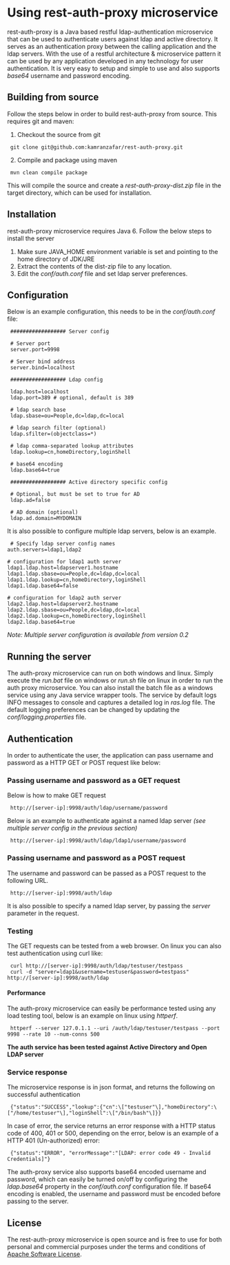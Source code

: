 Using rest-auth-proxy microservice
==================================

rest-auth-proxy is a Java based restful ldap-authentication microservice that can be used to authenticate users against ldap and
active directory. It serves as an authentication proxy between the calling application and the ldap servers. 
With the use of a restful architecture & microservice pattern it can be used by any application developed in any technology for user authentication. 
It is very easy to setup and simple to use and also supports *base64* username and password encoding.

Building from source
--------------------

Follow the steps below in order to build rest-auth-proxy from source. This requires git and maven:

1. Checkout the source from git
<pre><code> git clone git&#64;github.com:kamranzafar/rest-auth-proxy.git
</code></pre>

2. Compile and package using maven
<pre><code> mvn clean compile package
</code></pre>

This will compile the source and create a *rest-auth-proxy-dist.zip* file in the target directory, which can be used for installation.

Installation
------------

rest-auth-proxy microservice requires Java 6. Follow the below steps to install the server

1. Make sure JAVA_HOME environment variable is set and pointing to the home directory of JDK/JRE
2. Extract the contents of the dist-zip file to any location.
3. Edit the *conf/auth.conf* file and set ldap server preferences. 

Configuration
-------------

Below is an example configuration, this needs to be in the *conf/auth.conf* file:
<pre><code> ################## Server config

 # Server port
 server.port=9998

 # Server bind address
 server.bind=localhost

 ################## Ldap config
 
 ldap.host=localhost
 ldap.port=389 # optional, default is 389

 # ldap search base
 ldap.sbase=ou=People,dc=ldap,dc=local

 # ldap search filter (optional)
 ldap.sfilter=(objectclass=*)

 # ldap comma-separated lookup attributes
 ldap.lookup=cn,homeDirectory,loginShell

 # base64 encoding
 ldap.base64=true

 ################## Active directory specific config

 # Optional, but must be set to true for AD
 ldap.ad=false

 # AD domain (optional)
 ldap.ad.domain=MYDOMAIN
</code></pre>

It is also possible to configure multiple ldap servers, below is an example.
<pre><code> # Specify ldap server config names
auth.servers=ldap1,ldap2

# configuration for ldap1 auth server
ldap1.ldap.host=ldapserver1.hostname
ldap1.ldap.sbase=ou=People,dc=ldap,dc=local
ldap1.ldap.lookup=cn,homeDirectory,loginShell
ldap1.ldap.base64=false

# configuration for ldap2 auth server
ldap2.ldap.host=ldapserver2.hostname
ldap2.ldap.sbase=ou=People,dc=ldap,dc=local
ldap2.ldap.lookup=cn,homeDirectory,loginShell
ldap2.ldap.base64=true
</code></pre>

*Note: Multiple server configuration is available from version 0.2*

Running the server
------------------

The auth-proxy microservice can run on both windows and linux. Simply execute the *run.bat* file on windows or *run.sh* file on linux
in order to run the auth proxy microservice. You can also install the batch file as a windows service using any Java service wrapper
tools. The service by default logs INFO messages to console and captures a detailed log in *ras.log* file. The default logging 
preferences can be changed by updating the *conf/logging.properties* file.

Authentication
--------------

In order to authenticate the user, the application can pass username and password as a HTTP GET or POST request like below:

### Passing username and password as a GET request
Below is how to make GET request
<pre><code> http://[server-ip]:9998/auth/ldap/username/password
</code></pre>

Below is an example to authenticate against a named ldap server *(see multiple server config in the previous section)*
<pre><code> http://[server-ip]:9998/auth/ldap/ldap1/username/password
</code></pre>

### Passing username and password as a POST request
The username and password can be passed as a POST request to the following URL.
<pre><code> http://[server-ip]:9998/auth/ldap
</code></pre>

It is also possible to specify a named ldap server, by passing the *server* parameter in the request.

### Testing
The GET requests can be tested from a web browser. On linux you can also test authentication using curl like:
<pre><code> curl http://[server-ip]:9998/auth/ldap/testuser/testpass
 curl -d "server=ldap1&username=testuser&password=testpass" http://[server-ip]:9998/auth/ldap
</code></pre>

#### Performance
The auth-proxy microservice can easily be performance tested using any load testing tool, below is an example on linux using *httperf*.
<pre><code> httperf --server 127.0.1.1 --uri /auth/ldap/testuser/testpass --port 9998 --rate 10 --num-conns 500
</code></pre>

__The auth service has been tested against Active Directory and Open LDAP server__

### Service response
The microservice response is in json format, and returns the following on successful authentication
<pre><code> {"status":"SUCCESS","lookup":{"cn":\["testuser"\],"homeDirectory":\["/home/testuser"\],"loginShell":\["/bin/bash"\]}}
</code></pre>

In case of error, the service returns an error response with a HTTP status code of 400, 401 or 500, depending on the error, below is 
an example of a HTTP 401 (Un-authorized) error:
<pre><code> {"status":"ERROR", "errorMessage":"[LDAP: error code 49 - Invalid Credentials]"}
</code></pre>

The auth-proxy service also supports base64 encoded username and password, which can easily be turned on/off by configuring the *ldap.base64* property
in the *conf/auth.conf* configuration file. If base64 encoding is enabled, the username and password must be encoded before passing to the server.

License
-------

The rest-auth-proxy microservice is open source and is free to use for both personal and commercial purposes under the terms and
conditions of [Apache Software License](http://www.apache.org/licenses/LICENSE-2.0.html "ASL 2.0").
